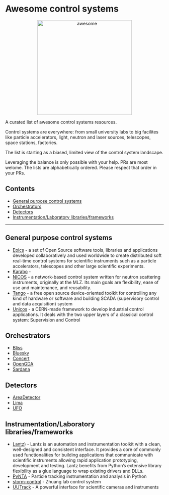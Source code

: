 # Awesome control systems

<div align="center">
  <img width="300" src="https://github.com/sindresorhus/awesome/blob/main/media/logo.svg" alt="awesome" />
</div>

A curated list of awesome control systems resources.

Control systems are everywhere: from small university labs to big facilites like particle accelerators, light, neutron and laser sources, telescopes, space stations, factories.

The list is starting as a biased, limited view of the control system landscape.

Leveraging the balance is only possible with your help. PRs are most welome. The lists are alphabetically ordered. Please respect that order in your PRs.

## Contents

* [General purpose control systems](#general-purpose-control-systems)
* [Orchestrators](#orchestrators)
* [Detectors](#detectors)
* [Instrumentation/Laboratory libraries/frameworks](#Instrumentation/Laboratory-libraries/frameworks)

***

## General purpose control systems

* [Epics](https://epics.anl.gov/) - a set of Open Source software tools, libraries and applications developed collaboratively and used worldwide to create distributed soft real-time control systems for scientific instruments such as a particle accelerators, telescopes and other large scientific experiments.
* [Karabo](https://in.xfel.eu/readthedocs/docs/karabo/en/latest/index.html) -
* [NICOS](https://nicos-controls.org/) - a network-based control system written for neutron scattering instruments, originally at the MLZ. Its main goals are flexibility, ease of use and maintenance, and reusability.
* [Tango](https://tango-controls.org) - a free open source device-oriented toolkit for controlling any kind of hardware or software and building SCADA (supervisory control and data acquisition) system
* [Unicos](https://unicos.web.cern.ch/) - a CERN-made framework to develop industrial control applications. It deals with the two upper layers of a classical control system: Supervision and Control


## Orchestrators

* [Bliss](https://bliss.gitlab-pages.esrf.fr/bliss/master/)
* [Bluesky](https://blueskyproject.io/bluesky/)
* [Concert](https://concert.rtfd.io/)
* [OpenGDA](www.opengda.org/)
* [Sardana](https://sardana-controls.org/)


## Detectors

* [AreaDetector](https://areadetector.github.io/)
* [Lima](https://lima1.rtfd.io)
* [UFO](https://ufo-core.rtfd.io)

## Instrumentation/Laboratory libraries/frameworks

* [Lantz](https://lantz.rtfd.io)) - Lantz is an automation and instrumentation toolkit with a clean, 
  well-designed and consistent interface. It provides a core of commonly used functionalities for 
  building applications that communicate with scientific instruments allowing rapid application
  prototyping, development and testing. Lantz benefits from Python’s extensive library flexibility
  as a glue language to wrap existing drivers and DLLs.
* [PyNTA](https://python-nta.rtfd.io) - Particle tracking instrumentation and analysis in Python
* [storm-control](https://github.com/ZhuangLab/storm-control) - Zhuang lab control system
* [UUTrack](https://uutrack.rtfd.io) - A powerful interface for scientific cameras and instruments
